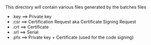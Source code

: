This directory will contain various files generated by the batches files
- .key ==> Private key
- .csr ==> Certification Request aka Certificate Signing Request
- .crt ==> Certificate
- .srl ==> Serial
- .pfx ==> Private key + Certificate (used for the code signing)

